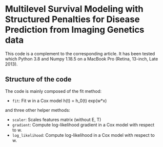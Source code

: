 # Multilevel Survival Modeling with Structured Penalties for Disease Prediction from Imaging Genetics data

This code is a complement to the corresponding article. It has been tested which Python 3.8 and Numpy 1.18.5 on a MacBook Pro (Retina, 13-inch, Late 2013).

## Structure of the code

The code is mainly composed of the fit method:
* `fit`: Fit w in a Cox model h(t) = h_0(t) exp(w*x)

and three other helper methods:
* `scaler`: Scales features matrix (without E, T)
* `gradient`: Compute log-likelihood gradient in a Cox model with respect to w.
* `log_likelihood`: Compute log-likelihood in a Cox model with respect to w.
